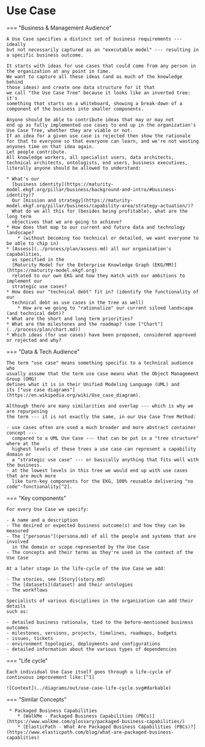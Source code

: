 # Use Case


=== "Business & Management Audience"

    A Use Case specifies a distinct set of business requirements --- ideally
    but not necessarily captured as an "executable model" --- resulting in
    a specific business outcome.

    It starts with ideas for use cases that could come from any person in 
    the organization at any point in time.
    We want to capture all these ideas (and as much of the knowledge behind
    those ideas) and create one data structure for it that
    we call "the Use Case Tree" because it looks like an inverted tree: it's
    something that starts on a whiteboard, showing a break-down of a
    component of the business into smaller components.
  
    Anyone should be able to contribute ideas that may or may not 
    end up as fully implemented use cases to end up in the organization's 
    Use Case Tree, whether they are viable or not.
    If an idea for a given use case is rejected then show the rationale
    for that to everyone so that everyone can learn, and we're not wasting
    anyones time on that idea again. 
    Let people contribute. 
    All knowledge workers, all specialist users, data architects, 
    technical architects, ontologists, end users, business executives, 
    literally anyone should be allowed to understand:

    * What's our 
      [business identity](https://maturity-model.ekgf.org/pillar/business/background-and-intro/#business-identity)?
      Our [mission and strategy](https://maturity-model.ekgf.org/pillar/business/capability-area/strategy-actuation/)?
      What do we all this for (besides being profitable), what are the long term
      objectives that we are going to achieve?
    * How does that map to our current and future data and technology landscape?
        * (without becoming too technical or detailed, we want everyone to be able to chip in)
    * [Assess](../process/plan/assess.md) all our organization's capabalities,
      as specified in the 
      [Maturity Model for the Enterprise Knowledge Graph (EKG/MM)](https://maturity-model.ekgf.org) 
      related to our own EKG and how they match with our ambitions to implement our 
      strategic use cases?
    * How does our "technical debt" fit in? (identify the functionality of our 
      technical debt as use cases in the tree as well)
        * How are we going to "rationalize" our current siloed landscape (and technical debt)?
    * What are the short and long term priorities?
    * What are the milestones and the roadmap? (see ["Chart"](../process/plan/chart.md))
    * Which ideas (for use cases) have been proposed, considered approved or rejected and why?

=== "Data & Tech Audience"

    The term "use case" means something specific to a technical audience who
    usually assume that the term use case means what the Object Management Group (OMG)
    defines what it is in their Unified Modeling Language (UML) and
    its ["use case diagrams"](https://en.wikipedia.org/wiki/Use_case_diagram).

    Although there are many similarities and overlap --- which is why we are repurposing
    the term --- it is not exactly the same, in our Use Case Tree Method:

    - use cases often are used a much broader and more abstract container concept ---
      compared to a UML Use Case --- that can be put in a "tree structure" where at the
      highest levels of these trees a use case can represent a capability domain or 
      a "strategic use case" --- or basically anything that fits well with the business.
    - at the lowest levels in this tree we would end up with use cases that are much more
      like turn-key components for the EKG, 100% reusable delivering "no code"-functionality[^2].

=== "Key components"

    For every Use Case we specify:

    - A name and a description
    - The desired or expected business outcome(s) and how they can be measured
    - The ["personas"](persona.md) of all the people and systems that are involved
      in the domain or scope represented by the Use Case
    - The concepts and their terms as they're used in the context of the Use Case

    At a later stage in the life-cycle of the Use Case we add:

    - The stories, see [Story](story.md)
    - The [datasets](dataset) and their ontologies
    - The workflows

    Specialists of various disciplines in the organization can add their details
    such as:

    - detailed business rationale, tied to the before-mentioned business outcomes
    - milestones, versions, projects, timelines, roadmaps, budgets
    - issues, tickets
    - environment topologies, deployments and configurations
    - detailed information about the various types of dependencies

=== "Life cycle"

    Each individual Use Case itself goes through a life-cycle of continuous improvement like:[^1]

    ![Context](../diagrams/out/use-case-life-cycle.svg#darkable)

=== "Similar Concepts"

     * Packaged Business Capabilities
        * [WalkMe - Packaged Business Capabilities (PBCs)](https://www.walkme.com/glossary/packaged-business-capabilities/)
        * [ElasticPath - What Are Packaged Business Capabilities (PBCs)?](https://www.elasticpath.com/blog/what-are-packaged-business-capablities)

[^1]: the life-cycle diagram shown is obviously a simplification
[^2]: [No-code](https://en.wikipedia.org/wiki/No-code_development_platform) or 
      [Low-code](https://en.wikipedia.org/wiki/Low-code_development_platform) development
      allows non-programmers to create applications without
      hard-wiring business logic with a programming language




